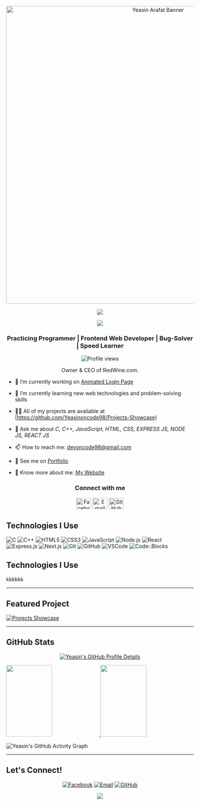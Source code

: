 <p align="center">
  <img src="https://i.ibb.co/rfM8knqP/Whats-App-Image-2025-06-10-at-03-42-24-c4b60197.jpg" alt="Yeasin Arafat Banner" width="800" />
</p>

<p align="center">
  <img src="https://readme-typing-svg.herokuapp.com/?lines=Assalamu+Alaikum+!!+It's+me+Yeasin+Arafat+✨.&center=true&width=500&height=50" />
</p>
<p align="center">
  <img src="https://readme-typing-svg.herokuapp.com/?lines=I%20hope%20your%20day%20is%20going%20well.;Have%20a%20coffee%20and%20enjoy%20my%20profile%20%E2%98%95%F0%9F%98%8A.&center=true&width=700&height=50&color=55efc4" />
</p>






<h3 align="center">Practicing Programmer | Frontend Web Developer | Bug-Solver | Speed Learner</h3>

<div align="center">

![Profile views](https://komarev.com/ghpvc/?username=Yeasinoncode98&color=brightgreen)

Owner & CEO of RedWine.com.

</div>

- 🔭 I’m currently working on [Animated Login Page](https://github.com/Yeasinoncode98/Projects/tree/main/03_Animated_LoginPage)

- 🌱 I’m currently learning new web technologies and problem-solving skills

- 👨‍💻 All of my projects are available at [https://github.com/Yeasinoncode98/Projects-Showcase)

- 💬 Ask me about *C, C++, JavaScript, HTML, CSS, EXPRESS JS, NODE JS, REACT JS*

- 📫 How to reach me: devoncode98@gmail.com

- 💼 See me on [Portfolio](https://mohonsharif.com/yeasinarafat-portfolio)

- 📄 Know more about me: [My Website](https://redwine1207.my.canva.site/)


<h3 align="center">Connect with me</h3>
<p align="center">
  <a href="https://www.facebook.com/share/1EKw8yU3LC/?mibextid=wwXIfr" target="_blank"><img src="https://raw.githubusercontent.com/rahuldkjain/github-profile-readme-generator/master/src/images/icons/Social/facebook.svg" alt="Facebook" height="30" width="40" /></a>
  <a href="mailto:devoncode98@gmail.com" target="_blank"><img src="https://raw.githubusercontent.com/rahuldkjain/github-profile-readme-generator/master/src/images/icons/Social/google.svg" alt="Email" height="30" width="40" /></a>
  <a href="https://github.com/Yeasinoncode98" target="_blank"><img src="https://raw.githubusercontent.com/rahuldkjain/github-profile-readme-generator/master/src/images/icons/Social/github.svg" alt="GitHub" height="30" width="40" /></a>
</p>

## Technologies I Use

![C](https://img.shields.io/badge/C-00599C?style=for-the-badge&logo=c&logoColor=white)
![C++](https://img.shields.io/badge/C++-00599C?style=for-the-badge&logo=c%2B%2B&logoColor=white)
![HTML5](https://img.shields.io/badge/HTML5-E34F26?style=for-the-badge&logo=html5&logoColor=white)
![CSS3](https://img.shields.io/badge/CSS3-1572B6?style=for-the-badge&logo=css3&logoColor=white)
![JavaScript](https://img.shields.io/badge/JavaScript-F7DF1E?style=for-the-badge&logo=javascript&logoColor=black)
![Node.js](https://img.shields.io/badge/Node.js-339933?style=for-the-badge&logo=nodedotjs&logoColor=white)
![React](https://img.shields.io/badge/React-20232A?style=for-the-badge&logo=react&logoColor=61DAFB)
![Express.js](https://img.shields.io/badge/Express.js-000000?style=for-the-badge&logo=express&logoColor=white)
![Next.js](https://img.shields.io/badge/Next.js-000000?style=for-the-badge&logo=nextdotjs&logoColor=white)
![Git](https://img.shields.io/badge/Git-F05032?style=for-the-badge&logo=git&logoColor=white)
![GitHub](https://img.shields.io/badge/GitHub-181717?style=for-the-badge&logo=github&logoColor=white)
![VSCode](https://img.shields.io/badge/VSCode-0078d7?style=for-the-badge&logo=visual-studio-code&logoColor=white)
![Code::Blocks](https://img.shields.io/badge/Code::Blocks-000000?style=for-the-badge&logo=codeblocks&logoColor=white)

## Technologies I Use
kkkkkk


---

## Featured Project

[![Projects Showcase](https://github-readme-stats.vercel.app/api/pin/?username=Yeasinoncode98&repo=Projects-Showcase&theme=dark)](https://github.com/Yeasinoncode98/Projects-Showcase)



---

## GitHub Stats

<p align="center">
  <a href="https://github.com/Yeasinoncode98">
    <img src="https://github-profile-summary-cards.vercel.app/api/cards/profile-details?username=Yeasinoncode98&theme=radical" alt="Yeasin's GitHub Profile Details"/>
  </a>
</p>

<a href="https://github.com/Yeasinoncode98">
  <img src="https://denvercoder1-github-readme-stats.vercel.app/api?username=Yeasinoncode98&show_icons=true&count_private=true&theme=react&border_color=7F3FBF&bg_color=0D1117&title_color=F85D7F&icon_color=F8D866" height="192px" width="49.5%"/>
</a>
<a href="https://github.com/Yeasinoncode98">
  <img src="https://denvercoder1-github-readme-stats.vercel.app/api/top-langs/?username=Yeasinoncode98&langs_count=8&layout=compact&theme=react&border_color=7F3FBF&bg_color=0D1117&title_color=F85D7F&icon_color=F8D866" height="192px" width="49.5%"/>
</a>

<!-- Add Activity Graph below these -->

![Yeasin's GitHub Activity Graph](https://github-readme-activity-graph.vercel.app/graph?username=Yeasinoncode98&custom_title=Yeasin's%20GitHub%20Activity%20Graph&bg_color=0D1117&color=7F3FBF&line=7F3FBF&point=7F3FBF&area_color=FFFFFF&title_color=FFFFFF&area=true)


---

## Let's Connect!

<p align="center">
  <a href="https://www.facebook.com/share/1EKw8yU3LC/?mibextid=wwXIfr" target="_blank"><img src="https://img.shields.io/badge/Facebook-1877F2?style=for-the-badge&logo=facebook&logoColor=white" alt="Facebook" /></a>
  <a href="mailto:devoncode98@gmail.com" target="_blank"><img src="https://img.shields.io/badge/Email-D14836?style=for-the-badge&logo=gmail&logoColor=white" alt="Email" /></a>
  <a href="https://github.com/Yeasinoncode98" target="_blank"><img src="https://img.shields.io/badge/GitHub-181717?style=for-the-badge&logo=github&logoColor=white" alt="GitHub" /></a>

<p align="center">
  <img src="https://readme-typing-svg.herokuapp.com/?lines=%C2%A9+2025+My+Profile+%7C+All+Rights+Reserved+%7C+Made+with+❤️+by+Yeasin+Arafat+🔱⚡;&center=true&width=1000&height=50&color=FF0000&vCenter=true" />
</p>


